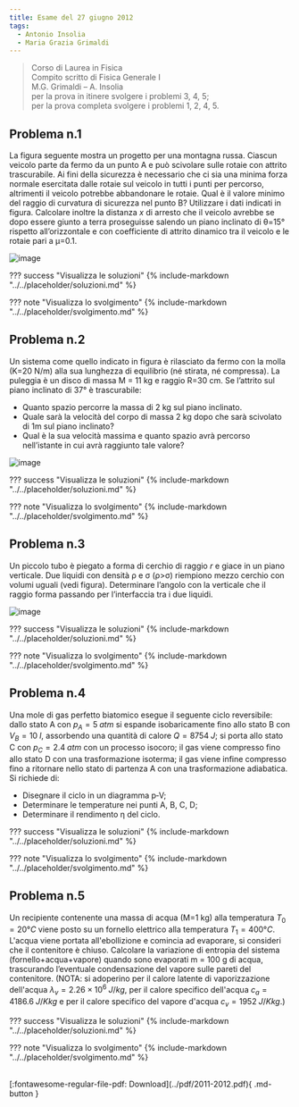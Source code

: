 ```yaml
---
title: Esame del 27 giugno 2012
tags:
  - Antonio Insolia
  - Maria Grazia Grimaldi
---
```


>Corso di Laurea in Fisica <br>
Compito scritto di Fisica Generale I <br>
M.G. Grimaldi – A. Insolia <br>
per la prova in itinere svolgere i problemi 3, 4, 5; <br>
per la prova completa svolgere i problemi 1, 2, 4, 5. <br>

## Problema n.1
La figura seguente mostra un progetto per una montagna russa. Ciascun veicolo parte da fermo da un punto A e può scivolare sulle rotaie con attrito trascurabile. Ai fini della sicurezza è necessario che ci sia una minima forza normale esercitata dalle rotaie sul veicolo in tutti i punti per percorso, altrimenti il veicolo potrebbe abbandonare le rotaie. Qual è il valore minimo del raggio di curvatura di sicurezza nel punto B? Utilizzare i dati indicati in figura. Calcolare inoltre la distanza $x$ di arresto che il veicolo avrebbe se dopo essere giunto a terra proseguisse salendo un piano inclinato di θ=15° rispetto all’orizzontale e con coefficiente di attrito dinamico tra il veicolo e le rotaie pari a µ=0.1.

![image](https://user-images.githubusercontent.com/77018886/153295413-2a7c52df-57dc-4366-8646-288612d64d97.png)

??? success "Visualizza le soluzioni"
    {% include-markdown "../../placeholder/soluzioni.md" %}

??? note "Visualizza lo svolgimento"
    {% include-markdown "../../placeholder/svolgimento.md" %}

## Problema n.2
Un sistema come quello indicato in figura è rilasciato da fermo con la molla (K=20 N/m) alla sua lunghezza di equilibrio (né stirata, né compressa). La puleggia è un disco di massa M = 11 kg e raggio R=30 cm. Se l’attrito sul piano inclinato di 37° è trascurabile:

- Quanto spazio percorre la massa di 2 kg sul piano inclinato.
- Quale sarà la velocità del corpo di massa 2 kg dopo che sarà scivolato di 1m sul piano inclinato?
- Qual è la sua velocità massima e quanto spazio avrà percorso nell’istante in cui avrà raggiunto tale valore?

![image](https://user-images.githubusercontent.com/77018886/153295459-08ee4187-cd19-44e5-ae3c-2ea1ee4a74c7.png)

??? success "Visualizza le soluzioni"
    {% include-markdown "../../placeholder/soluzioni.md" %}

??? note "Visualizza lo svolgimento"
    {% include-markdown "../../placeholder/svolgimento.md" %}

## Problema n.3
Un piccolo tubo è piegato a forma di cerchio di raggio $r$ e giace in un piano verticale. Due liquidi con densità ρ e σ (ρ>σ) riempiono mezzo cerchio con volumi uguali (vedi figura). Determinare l’angolo con la verticale che il raggio forma passando per l’interfaccia tra i due liquidi.

![image](https://user-images.githubusercontent.com/77018886/153295765-797811fd-4bbe-4447-879f-f390a1fe2eaa.png)

??? success "Visualizza le soluzioni"
    {% include-markdown "../../placeholder/soluzioni.md" %}

??? note "Visualizza lo svolgimento"
    {% include-markdown "../../placeholder/svolgimento.md" %}

## Problema n.4
Una mole di gas perfetto biatomico esegue il seguente ciclo reversibile: dallo stato A con $p_A=5 \; atm$ si espande isobaricamente fino allo stato B con $V_B = 10 \; l$, assorbendo una quantità di calore $Q=8754 \; J$; si porta allo stato C con $p_C=2.4 \; atm$ con un processo isocoro; il gas viene compresso fino allo stato D con una trasformazione isoterma; il gas viene infine compresso fino a ritornare nello stato di partenza A con una trasformazione adiabatica. Si richiede di:

- Disegnare il ciclo in un diagramma p‐V;
- Determinare le temperature nei punti A, B, C, D;
- Determinare il rendimento η del ciclo.

??? success "Visualizza le soluzioni"
    {% include-markdown "../../placeholder/soluzioni.md" %}

??? note "Visualizza lo svolgimento"
    {% include-markdown "../../placeholder/svolgimento.md" %}

## Problema n.5
Un recipiente contenente una massa di acqua (M=1 kg) alla temperatura $T_0=20°C$ viene posto su un fornello elettrico alla temperatura $T_1=400°C$. L'acqua viene portata all'ebollizione e comincia ad evaporare, si consideri che il contenitore è chiuso. Calcolare la variazione di entropia del sistema (fornello+acqua+vapore) quando sono evaporati m = 100 g di acqua, trascurando l’eventuale condensazione del vapore sulle pareti del contenitore. (NOTA: si adoperino per il calore latente di vaporizzazione dell'acqua $λ_v = 2.26 × 10^6 \; J/kg$, per il calore specifico dell'acqua $c_a = 4186.6 \; J/K kg$ e per il calore specifico del vapore d'acqua $c_v =1952  \; J/K kg$.)

??? success "Visualizza le soluzioni"
    {% include-markdown "../../placeholder/soluzioni.md" %}

??? note "Visualizza lo svolgimento"
    {% include-markdown "../../placeholder/svolgimento.md" %}

<br>
[:fontawesome-regular-file-pdf: Download](../pdf/2011-2012.pdf){ .md-button }